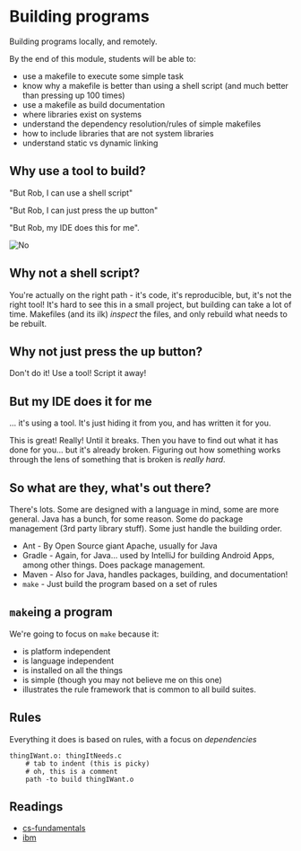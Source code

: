 Building programs
=================

Building programs locally, and remotely.

By the end of this module, students will be able to:

* use a makefile to execute some simple task
* know why a makefile is better than using a shell script (and much better than pressing
  up 100 times)
* use a makefile as build documentation
* where libraries exist on systems
* understand the dependency resolution/rules of simple makefiles
* how to include libraries that are not system libraries
* understand static vs dynamic linking

Why use a tool to build?
------------------------

"But Rob, I can use a shell script"

"But Rob, I can just press the up button"

"But Rob, my IDE does this for me".

![No](images/no.gif)

Why not a shell script?
----------------------

You're actually on the right path - it's code, it's reproducible,
but, it's not the right tool! It's hard to see this in a small project, but
building can take a lot of time. Makefiles (and its ilk) *inspect* the files,
and only rebuild what needs to be rebuilt.

Why not just press the up button?
---------------------------------

Don't do it! Use a tool! Script it away!

But my IDE does it for me
-------------------------

... it's using a tool. It's just hiding it from you, and has written it for
you.

This is great! Really! Until it breaks. Then you have to find out what it has
done for you... but it's already broken. Figuring out how something works
through the lens of something that is broken is *really hard*.

So what are they, what's out there?
-----------------------------------

There's lots. Some are designed with a language in mind, some are more general.
Java has a bunch, for some reason. 
Some do package management (3rd party library stuff). Some just handle the
building order.

* Ant - By Open Source giant Apache, usually for Java
* Gradle - Again, for Java... used by IntelliJ for building Android
  Apps, among other things. Does package management.
* Maven - Also for Java, handles packages, building, and documentation!
* `make` - Just build the program based on a set of rules

`make`ing a program
-------------------

We're going to focus on `make` because it:

* is platform independent
* is language independent
* is installed on all the things
* is simple (though you may not believe me on this one)
* illustrates the rule framework that is common to all build suites.

Rules
-----

Everything it does is based on rules, with a focus on
*dependencies*

```make
thingIWant.o: thingItNeeds.c
	# tab to indent (this is picky)
	# oh, this is a comment
	path -to build thingIWant.o
```

Readings
--------

* [cs-fundamentals](https://cs-fundamentals.com/tech-interview/c/difference-between-static-and-dynamic-linking)
* [ibm](https://www.ibm.com/docs/en/aix/7.2?topic=techniques-when-use-dynamic-linking-static-linking)
